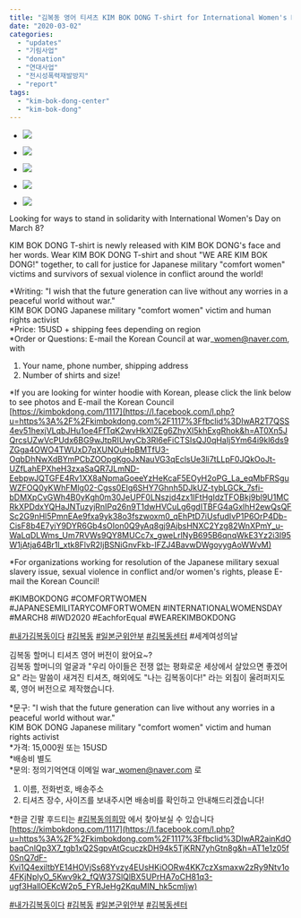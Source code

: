 ```yaml
---
title: "김복동 영어 티셔츠 KIM BOK DONG T-shirt for International Women's Day!"
date: "2020-03-02"
categories: 
  - "updates"
  - "기림사업"
  - "donation"
  - "연대사업"
  - "전시성폭력재발방지"
  - "report"
tags: 
  - "kim-bok-dong-center"
  - "kim-bok-dong"
---
```


- ![](https://r2.womenandwar.net/2020/03/photo_2020-02-27_17-28-24-768x1024.jpg)
    
- ![](https://r2.womenandwar.net/2020/03/photo_2020-02-27_17-28-22-768x1024.jpg)
    
- ![](https://r2.womenandwar.net/2020/03/photo_2020-02-27_17-28-20-768x1024.jpg)
    
- ![](https://r2.womenandwar.net/2020/03/photo_2020-02-27_17-28-26-1024x763.jpg)
    
- ![](https://r2.womenandwar.net/2020/03/photo_2020-02-27_17-28-30.jpg)
    

Looking for ways to stand in solidarity with International Women's Day on March 8?

KIM BOK DONG T-shirt is newly released with KIM BOK DONG's face and her words. Wear KIM BOK DONG T-shirt and shout "WE ARE KIM BOK DONG!" together, to call for justice for Japanese military "comfort women" victims and survivors of sexual violence in conflict around the world!

\*Writing: "I wish that the future generation can live without any worries in a peaceful world without war."  
KIM BOK DONG Japanese military "comfort women" victim and human rights activist  
\*Price: 15USD + shipping fees depending on region  
\*Order or Questions: E-mail the Korean Council at war\_women@naver.com, with  
1) Your name, phone number, shipping address  
2) Number of shirts and size!

\*If you are looking for winter hoodie with Korean, please click the link below to see photos and E-mail the Korean Council   
[https://kimbokdong.com/1117](https://l.facebook.com/l.php?u=https%3A%2F%2Fkimbokdong.com%2F1117%3Ffbclid%3DIwAR2T7QSS4ev51hexjVLqbJHu1oe4FfTqK2wvHkXlZEg6ZhyXl5khExgRhok&h=AT0Xn5JQrcsUZwVcPUdx6BG9wJtpRIUwyCb3Rl6eFiCTSIsQJ0qHaIj5Ym64i9kl6ds9ZGga4OWO4TWUxD7qXUNOuHpBMTfU3-OqbDhNwXdBYmPCbZOOpgKgoJxNauVG3qEclsUe3li7tLLpF0JQkOoJt-UZfLahEPXheH3zxaSaQR7JLmND-EebpwJQTGFE4Rv1XX8aNpmaGoeeYzHeKcaF5EOyH2oPG_La_eqMbFRSguWZFOQ0yKWhFMlg02-Cgss0EIg6SHY7Ghnh5DJkUZ-tybLGCk_7sfi-bDMXpCvGWh4B0yKgh0m30JeUPF0LNszjd4zx1IFtHgIdzTFOBkj9bl9U1MCRkXPDdxYQHaJNTuzyjRnIPq26n9T1dwHVCuLg6gdITBFG4aGxlhH2ewQsQFSc2G9nHl5PmnEAe9fxa9yk38o3fszwoxm0_qEhPtD7iUsfudIvP1P6OrP4Db-CisF8b4E7yiY9DYR6Gb4sOIon0Q9yAq8gj9AjbsHNXC2Yzg82WnXPmY_u-WaLqDLWms_Um7RVWs9QY8MUCc7x_gweLrlNyB695B6qnqWkE3Yz2i3I95W1jAtja64Br1I_xtk8FlvR2IjBSNiGnvFkb-IFZJ4BavwDWgoyygAoWWvM)

\*For organizations working for resolution of the Japanese military sexual slavery issue, sexual violence in conflict and/or women's rights, please E-mail the Korean Council!

#KIMBOKDONG #COMFORTWOMEN #JAPANESEMILITARYCOMFORTWOMEN #INTERNATIONALWOMENSDAY #MARCH8 #IWD2020 #EachforEqual #WEAREKIMBOKDONG

[#내가김복동이다](https://www.facebook.com/hashtag/%EB%82%B4%EA%B0%80%EA%B9%80%EB%B3%B5%EB%8F%99%EC%9D%B4%EB%8B%A4?source=feed_text&epa=HASHTAG&__xts__%5B0%5D=68.ARCvDB7aX-XiVMPpWYPeDUzlDHIqrjEjfwLyB0CICZdYwwv09956qJBcofpGf7jX14qupG5ZRQG548Jmd9K2O8WI-3OznPGTjpnR2CdOgx0t6Vw18If49mXxk6f0kM0yoi-n38RG7GedEQRjbytHiYb2Bu_hY2r-auUlQGSFTOKWAU4_1sXJRTVFcIrHu79GX3YOlAEIeAnbUqowLah8vjfXlcAKdV4jRz75ojX6NkEWHfD2NVpT4-ojZlNSsFv1HGZ0Ts5_ZcfUV_01qxwOdN7Sf7kSuOx9N5tnyzWcJU6b1qZXOdNb50wRyae9dlQkkpRuberuU23f3gi0hCCiI4wr5Q&__tn__=%2ANK-R) [#김복동](https://www.facebook.com/hashtag/%EA%B9%80%EB%B3%B5%EB%8F%99?source=feed_text&epa=HASHTAG&__xts__%5B0%5D=68.ARCvDB7aX-XiVMPpWYPeDUzlDHIqrjEjfwLyB0CICZdYwwv09956qJBcofpGf7jX14qupG5ZRQG548Jmd9K2O8WI-3OznPGTjpnR2CdOgx0t6Vw18If49mXxk6f0kM0yoi-n38RG7GedEQRjbytHiYb2Bu_hY2r-auUlQGSFTOKWAU4_1sXJRTVFcIrHu79GX3YOlAEIeAnbUqowLah8vjfXlcAKdV4jRz75ojX6NkEWHfD2NVpT4-ojZlNSsFv1HGZ0Ts5_ZcfUV_01qxwOdN7Sf7kSuOx9N5tnyzWcJU6b1qZXOdNb50wRyae9dlQkkpRuberuU23f3gi0hCCiI4wr5Q&__tn__=%2ANK-R) [#일본군위안부](https://www.facebook.com/hashtag/%EC%9D%BC%EB%B3%B8%EA%B5%B0%EC%9C%84%EC%95%88%EB%B6%80?source=feed_text&epa=HASHTAG&__xts__%5B0%5D=68.ARCvDB7aX-XiVMPpWYPeDUzlDHIqrjEjfwLyB0CICZdYwwv09956qJBcofpGf7jX14qupG5ZRQG548Jmd9K2O8WI-3OznPGTjpnR2CdOgx0t6Vw18If49mXxk6f0kM0yoi-n38RG7GedEQRjbytHiYb2Bu_hY2r-auUlQGSFTOKWAU4_1sXJRTVFcIrHu79GX3YOlAEIeAnbUqowLah8vjfXlcAKdV4jRz75ojX6NkEWHfD2NVpT4-ojZlNSsFv1HGZ0Ts5_ZcfUV_01qxwOdN7Sf7kSuOx9N5tnyzWcJU6b1qZXOdNb50wRyae9dlQkkpRuberuU23f3gi0hCCiI4wr5Q&__tn__=%2ANK-R) [#김복동센터](https://www.facebook.com/hashtag/%EA%B9%80%EB%B3%B5%EB%8F%99%EC%84%BC%ED%84%B0?source=feed_text&epa=HASHTAG&__xts__%5B0%5D=68.ARCvDB7aX-XiVMPpWYPeDUzlDHIqrjEjfwLyB0CICZdYwwv09956qJBcofpGf7jX14qupG5ZRQG548Jmd9K2O8WI-3OznPGTjpnR2CdOgx0t6Vw18If49mXxk6f0kM0yoi-n38RG7GedEQRjbytHiYb2Bu_hY2r-auUlQGSFTOKWAU4_1sXJRTVFcIrHu79GX3YOlAEIeAnbUqowLah8vjfXlcAKdV4jRz75ojX6NkEWHfD2NVpT4-ojZlNSsFv1HGZ0Ts5_ZcfUV_01qxwOdN7Sf7kSuOx9N5tnyzWcJU6b1qZXOdNb50wRyae9dlQkkpRuberuU23f3gi0hCCiI4wr5Q&__tn__=%2ANK-R) #세계여성의날

김복동 할머니 티셔츠 영어 버전이 왔어요~?  
김복동 할머니의 얼굴과 "우리 아이들은 전쟁 없는 평화로운 세상에서 살았으면 좋겠어요" 라는 말씀이 새겨진 티셔츠, 해외에도 "나는 김복동이다!" 라는 외침이 울려퍼지도록, 영어 버전으로 제작했습니다.

\*문구: "I wish that the future generation can live without any worries in a peaceful world without war."  
KIM BOK DONG Japanese military "comfort women" victim and human rights activist  
\*가격: 15,000원 또는 15USD  
\*배송비 별도  
\*문의: 정의기억연대 이메일 war\_women@naver.com 로  
1) 이름, 전화번호, 배송주소  
2) 티셔츠 장수, 사이즈를 보내주시면 배송비를 확인하고 안내해드리겠습니다!

\*한글 긴팔 후드티는 [#김복동의희망](https://www.facebook.com/hashtag/%EA%B9%80%EB%B3%B5%EB%8F%99%EC%9D%98%ED%9D%AC%EB%A7%9D?source=feed_text&epa=HASHTAG) 에서 찾아보실 수 있습니다  
[https://kimbokdong.com/1117](https://l.facebook.com/l.php?u=https%3A%2F%2Fkimbokdong.com%2F1117%3Ffbclid%3DIwAR2ainKdObaqCnlQp3X7_tgb1xQ2SgpvAtGcuczkDH94k5TjKRN7yhGtn8g&h=AT1e1z05f0SnQ7dF-Kvi1Q4exiltbYE14HOVjSs68Yvzy4EUsHKiOORw4KK7czXsmaxw2zRy9Ntv1o4FKjNplyO_5Kwv9k2_fQW37SlQlBX5UPrHA7oCH81q3-ugf3HallOEKcW2p5_FYRJeHg2KquMIN_hk5cmIjw)

[#내가김복동이다](https://www.facebook.com/hashtag/%EB%82%B4%EA%B0%80%EA%B9%80%EB%B3%B5%EB%8F%99%EC%9D%B4%EB%8B%A4?source=feed_text&epa=HASHTAG) [#김복동](https://www.facebook.com/hashtag/%EA%B9%80%EB%B3%B5%EB%8F%99?source=feed_text&epa=HASHTAG) [#일본군위안부](https://www.facebook.com/hashtag/%EC%9D%BC%EB%B3%B8%EA%B5%B0%EC%9C%84%EC%95%88%EB%B6%80?source=feed_text&epa=HASHTAG) [#김복동센터](https://www.facebook.com/hashtag/%EA%B9%80%EB%B3%B5%EB%8F%99%EC%84%BC%ED%84%B0?source=feed_text&epa=HASHTAG)
